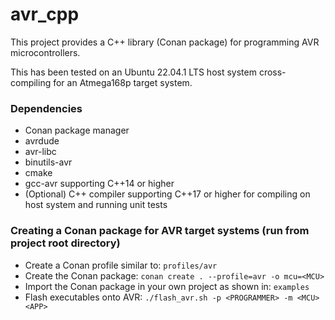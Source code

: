 # avr_cpp
This project provides a C++ library (Conan package) for programming AVR microcontrollers.

This has been tested on an Ubuntu 22.04.1 LTS host system cross-compiling for an Atmega168p target system.

### Dependencies
- Conan package manager
- avrdude
- avr-libc
- binutils-avr
- cmake
- gcc-avr supporting C++14 or higher
- (Optional) C++ compiler supporting C++17 or higher for compiling on host system and running unit tests

### Creating a Conan package for AVR target systems (run from project root directory)
- Create a Conan profile similar to: `profiles/avr`
- Create the Conan package: `conan create . --profile=avr -o mcu=<MCU>`
- Import the Conan package in your own project as shown in: `examples`
- Flash executables onto AVR: `./flash_avr.sh -p <PROGRAMMER> -m <MCU> <APP>`